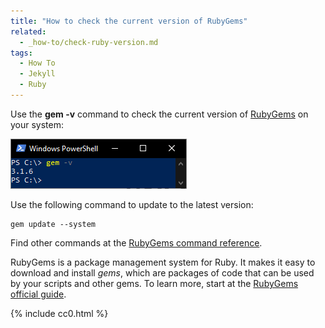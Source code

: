 ```yaml
---
title: "How to check the current version of RubyGems"
related:
  - _how-to/check-ruby-version.md
tags:
  - How To
  - Jekyll
  - Ruby
---
```


Use the **gem -v** command to check the current version of [RubyGems](https://rubygems.org/) on your system:

![Screenshot of the gem -v command in PowerShell. The output of the command is 3.1.6](/assets/how-to/check-rubygems-version/gem-version-in-powershell.png)

Use the following command to update to the latest version:

    gem update --system

Find other commands at the [RubyGems command reference](https://guides.rubygems.org/command-reference/).

RubyGems is a package management system for Ruby. It makes it easy to download and install *gems*, which are packages of code that can be used by your scripts and other gems. To learn more, start at the [RubyGems official guide](https://guides.rubygems.org/).

{% include cc0.html %}

